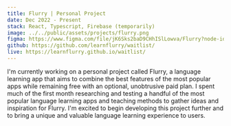 ```yaml
---
title: Flurry | Personal Project
date: Dec 2022 - Present
stack: React, Typescript, Firebase (temporarily)
image: ../../public/assets/projects/flurry.png
figma: https://www.figma.com/file/jK6Sks2baD9CHhISlLowva/Flurry?node-id=1%3A2&t=Cy2r7kSEeoHuMAUq-1
github: https://github.com/learnflurry/waitlist/
live: https://learnflurry.github.io/waitlist/
---
```


I'm currently working on a personal project called Flurry, a language learning app that aims to combine the best features of the most popular apps while remaining free with an optional, unobtrusive paid plan. I spent much of the first month researching and testing a handful of the most popular language learning apps and teaching methods to gather ideas and inspiration for Flurry. I'm excited to begin developing this project further and to bring a unique and valuable language learning experience to users.
